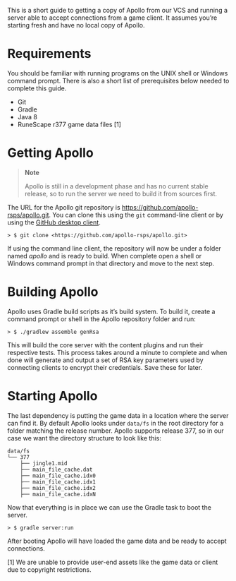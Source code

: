 This is a short guide to getting a copy of Apollo from our VCS and
running a server able to accept connections from a game client. It
assumes you’re starting fresh and have no local copy of Apollo.

Requirements
============

You should be familiar with running programs on the UNIX shell or
Windows command prompt. There is also a short list of prerequisites
below needed to complete this guide.

-   Git
-   Gradle
-   Java 8
-   RuneScape r377 game data files [1]

Getting Apollo
==============

> **Note**
>
> Apollo is still in a development phase and has no current stable
> release, so to run the server we need to build it from sources first.

The URL for the Apollo git repository is
<https://github.com/apollo-rsps/apollo.git>. You can clone this using
the `git` command-line client or by using the [GitHub desktop
client](https://help.github.com/desktop/guides/contributing-to-projects/cloning-a-repository-from-github-desktop/).

```
> $ git clone <https://github.com/apollo-rsps/apollo.git>
```

If using the command line client, the repository will now be under a
folder named *apollo* and is ready to build. When complete open a shell
or Windows command prompt in that directory and move to the next step.

Building Apollo
===============

Apollo uses Gradle build scripts as it’s build system. To build it,
create a command prompt or shell in the Apollo repository folder and
run:

```
> $ ./gradlew assemble genRsa
```

This will build the core server with the content plugins and run their
respective tests. This process takes around a minute to complete and
when done will generate and output a set of RSA key parameters used by
connecting clients to encrypt their credentials. Save these for later.

Starting Apollo
===============

The last dependency is putting the game data in a location where the
server can find it. By default Apollo looks under `data/fs` in the root
directory for a folder matching the release number. Apollo supports
release 377, so in our case we want the directory structure to look like
this:

```
data/fs
└── 377
    ├── jingle1.mid
    ├── main_file_cache.dat
    ├── main_file_cache.idx0
    ├── main_file_cache.idx1
    ├── main_file_cache.idx2
    ├── main_file_cache.idxN
```

Now that everything is in place we can use the Gradle task to boot the
server.

```
> $ gradle server:run
```

After booting Apollo will have loaded the game data and be ready to accept connections.

[1] We are unable to provide user-end assets like the game data or
client due to copyright restrictions.
